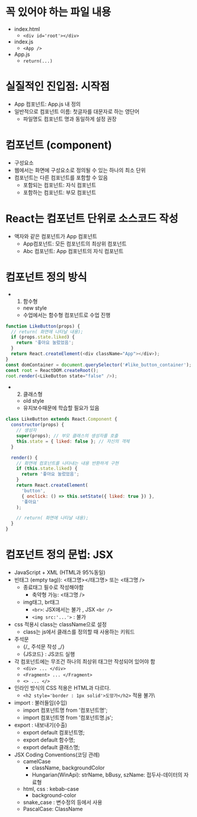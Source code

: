 # 꼭 있어야 하는 파일 내용

- index.html
  - `<div id='root'></div>`
- index.js
  - `<App />`
- App.js
  - `return(...)`

# 실질적인 진입점: 시작점

- App 컴포넌트: App.js 내 정의
- 일반적으로 컴포넌트 이름: 첫글자를 대문자로 하는 영단어
  - 파일명도 컴포넌트 명과 동일하게 설정 권장

# 컴포넌트 (component)

- 구성요소
- 웹에서는 화면에 구성요소로 정의될 수 있는 하나의 최소 단위
- 컴포넌트는 다른 컴포넌트를 포함할 수 있음
  - 포함되는 컴포넌트: 자식 컴포넌트
  - 포함하는 컴포넌트: 부모 컴포넌트

# React는 컴포넌트 단위로 소스코드 작성
- 액자와 같은 컴포넌트가 App 컴포넌트
  - App컴포넌트: 모든 컴포넌트의 최상위 컴포넌트
  - Abc 컴포넌트: App 컴포넌트의 자식 컴포넌트

# 컴포넌트 정의 방식

- 1. 함수형
  - new style
  - 수업에서는 함수형 컴포넌트로 수업 진행

```js
function LikeButton(props) {
  // return( 화면에 나타날 내용);
  if (props.state.liked) {
    return '좋아요 눌렀었음';
  }
  return React.createElement(<div className="App"></div>);
}
const domContainer = document.querySelector('#like_button_container');
const root = ReactDOM.createRoot();
root.render(<LikeButton state="false" />);
```

- 2. 클래스형
  - old style
  - 유지보수때문에 학습할 필요가 있음

```js
class LikeButton extends React.Component {
  constructor(props) {
    // 생성자
    super(props); // 부모 클래스의 생성자를 호출
    this.state = { liked: false }; // 자신의 객체
  }

  render() {
    // 화면에 컴포넌트를 나타내는 내용 반환하게 구현
    if (this.state.liked) {
      return '좋아요 눌렀었음';
    }
    return React.createElement(
      'button',
      { onclick: () => this.setState({ liked: true }) },
      '좋아요'
    );

    // return( 화면에 나타날 내용);
  }
}
```

# 컴포넌트 정의 문법: JSX

- JavaScript + XML (HTML과 95%동일)
- 빈태그 (empty tag)): <태그명></태그명> 또는 <태그명 />
  - 종료태그 필수로 작성해야함
    - 축약형 가능: <태그명 />
  - img태그, br태그
    - `<br>`: JSX에서는 불가 , JSX `<br />`
    - `<img src:'...'>` : 불가
- css 적용시 class는 className으로 설정
  - class는 js에서 클래스를 정의할 때 사용하는 키워드
- 주석문
  - {/_ 주석문 작성 _/}
  - {JS코드} : JS코드 실행
- 각 컴포넌트에는 무조건 하나의 최상위 태그만 작성되어 있어야 함
  - `<div> ... </div>`
  - `<Fragment> ... </Fragment>`
  - `<> ... </>`
- 인라인 방식의 CSS 적용은 HTML과 다르다.
  - `<h2 style='border : 1px solid'>도망가</h2>` 적용 불가\
- import : 불러들임(수입)
  - import 컴포넌트명 from '컴포넌트명';
  - import 컴포넌트명 from '컴포넌트명.js';
- export : 내보내기(수출)
  - export default 컴포넌트명;
  - export default 함수명;
  - export default 클래스명;
- JSX Coding Conventions(코딩 관례)
  - camelCase
    - className, backgroundColor
    - Hungarian(WinApi): strName, bBusy, szName: 접두사-데이터의 자료형
  - html, css : kebab-case
    - background-color
  - snake_case : 변수정의 등에서 사용
  - PascalCase: ClassName
